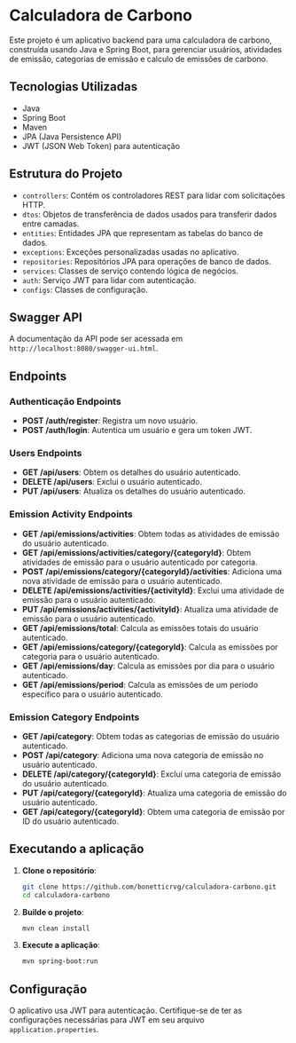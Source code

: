 # Calculadora de Carbono

Este projeto é um aplicativo backend para uma calculadora de carbono, construída usando Java e Spring Boot, para gerenciar usuários, atividades de emissão, categorias de emissão e calculo de emissões de carbono.

## Tecnologias Utilizadas

- Java
- Spring Boot
- Maven
- JPA (Java Persistence API)
- JWT (JSON Web Token) para autenticação

## Estrutura do Projeto

- `controllers`: Contém os controladores REST para lidar com solicitações HTTP.
- `dtos`: Objetos de transferência de dados usados para transferir dados entre camadas.
- `entities`: Entidades JPA que representam as tabelas do banco de dados.
- `exceptions`: Exceções personalizadas usadas no aplicativo.
- `repositories`: Repositórios JPA para operações de banco de dados.
- `services`: Classes de serviço contendo lógica de negócios.
- `auth`: Serviço JWT para lidar com autenticação.
- `configs`: Classes de configuração.

## Swagger API

A documentação da API pode ser acessada em `http://localhost:8080/swagger-ui.html`.

## Endpoints

### Authenticação Endpoints

- **POST /auth/register**: Registra um novo usuário.
- **POST /auth/login**: Autentica um usuário e gera um token JWT.

### Users Endpoints

- **GET /api/users**: Obtem os detalhes do usuário autenticado.
- **DELETE /api/users**: Exclui o usuário autenticado.
- **PUT /api/users**: Atualiza os detalhes do usuário autenticado.

### Emission Activity Endpoints

- **GET /api/emissions/activities**: Obtem todas as atividades de emissão do usuário autenticado.
- **GET /api/emissions/activities/category/{categoryId}**: Obtem atividades de emissão para o usuário autenticado por categoria.
- **POST /api/emissions/category/{categoryId}/activities**: Adiciona uma nova atividade de emissão para o usuário autenticado.
- **DELETE /api/emissions/activities/{activityId}**: Exclui uma atividade de emissão para o usuário autenticado.
- **PUT /api/emissions/activities/{activityId}**: Atualiza uma atividade de emissão para o usuário autenticado.
- **GET /api/emissions/total**: Calcula as emissões totais do usuário autenticado.
- **GET /api/emissions/category/{categoryId}**: Calcula as emissões por categoria para o usuário autenticado.
- **GET /api/emissions/day**: Calcula as emissões por dia para o usuário autenticado.
- **GET /api/emissions/period**: Calcula as emissões de um período específico para o usuário autenticado.

### Emission Category Endpoints

- **GET /api/category**: Obtem todas as categorias de emissão do usuário autenticado.
- **POST /api/category**: Adiciona uma nova categoria de emissão no usuário autenticado.
- **DELETE /api/category/{categoryId}**: Exclui uma categoria de emissão do usuário autenticado.
- **PUT /api/category/{categoryId}**: Atualiza uma categoria de emissão do usuário autenticado.
- **GET /api/category/{categoryId}**: Obtem uma categoria de emissão por ID do usuário autenticado.


## Executando a aplicação

1. **Clone o repositório**:
    ```sh
    git clone https://github.com/bonetticrvg/calculadora-carbono.git
    cd calculadora-carbono
    ```

2. **Builde o projeto**:
    ```sh
    mvn clean install
    ```

3. **Execute a aplicação**:
    ```sh
    mvn spring-boot:run
    ```

## Configuração

O aplicativo usa JWT para autenticação. Certifique-se de ter as configurações necessárias para JWT em seu arquivo `application.properties`.
